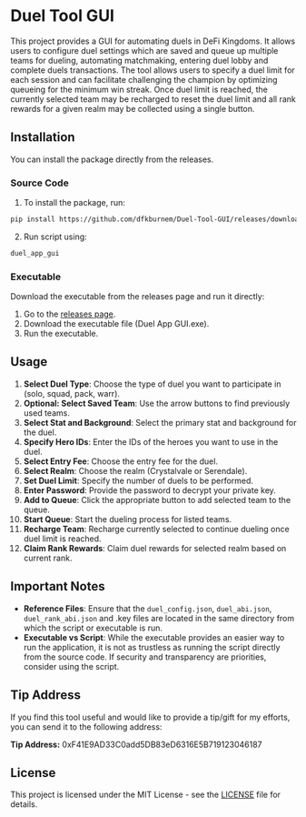 # Duel Tool GUI

This project provides a GUI for automating duels in DeFi Kingdoms. It allows users to configure duel settings which are saved and queue up multiple teams for dueling, automating matchmaking, entering duel lobby and complete duels transactions. The tool allows users to specify a duel limit for each session and can facilitate challenging the champion by optimizing queueing for the minimum win streak. Once duel limit is reached, the currently selected team may be recharged to reset the duel limit and all rank rewards for a given realm may be collected using a single button.

## Installation

You can install the package directly from the releases.

### Source Code

1. To install the package, run:

```bash
pip install https://github.com/dfkburnem/Duel-Tool-GUI/releases/download/v3.0.0/duel_app_gui-3.0.0.tar.gz
```
2. Run script using:

```bash
duel_app_gui
```

### Executable

Download the executable from the releases page and run it directly:

1. Go to the [releases page](https://github.com/dfkburnem/Duel-Tool-GUI/releases).
2. Download the executable file (Duel App GUI.exe).
3. Run the executable.

## Usage

1. **Select Duel Type**: Choose the type of duel you want to participate in (solo, squad, pack, warr).
2. **Optional: Select Saved Team**: Use the arrow buttons to find previously used teams.
3. **Select Stat and Background**: Select the primary stat and background for the duel.
4. **Specify Hero IDs**: Enter the IDs of the heroes you want to use in the duel.
5. **Select Entry Fee**: Choose the entry fee for the duel.
6. **Select Realm**: Choose the realm (Crystalvale or Serendale).
7. **Set Duel Limit**: Specify the number of duels to be performed.
8. **Enter Password**: Provide the password to decrypt your private key.
9. **Add to Queue**: Click the appropriate button to add selected team to the queue.
10. **Start Queue**: Start the dueling process for listed teams.
11. **Recharge Team**: Recharge currently selected to continue dueling once duel limit is reached.
12. **Claim Rank Rewards**: Claim duel rewards for selected realm based on current rank.

## Important Notes

- **Reference Files**: Ensure that the `duel_config.json`, `duel_abi.json`, `duel_rank_abi.json` and .key files are located in the same directory from which the script or executable is run.
- **Executable vs Script**: While the executable provides an easier way to run the application, it is not as trustless as running the script directly from the source code. If security and transparency are priorities, consider using the script.

## Tip Address

If you find this tool useful and would like to provide a tip/gift for my efforts, you can send it to the following address:

**Tip Address:** 0xF41E9AD33C0add5DB83eD6316E5B719123046187

## License

This project is licensed under the MIT License - see the [LICENSE](LICENSE) file for details.
